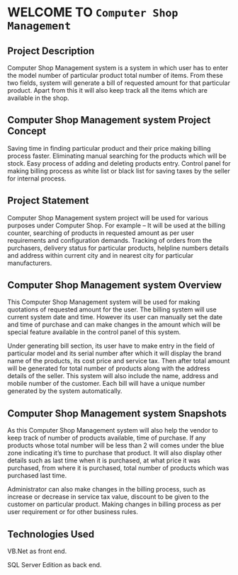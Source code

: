 # WELCOME TO `Computer Shop Management`


## Project Description
Computer Shop Management system is a system in which user has to enter the model number of particular product total number of items. From these two fields, system will generate a bill of requested amount for that particular product. Apart from this it will also keep track all the items which are available in the shop.

## Computer Shop Management system Project Concept
Saving time in finding particular product and their price making billing process faster. Eliminating manual searching for the products which will be stock. Easy process of adding and deleting products entry. Control panel for making billing process as white list or black list for saving taxes by the seller for internal process.

## Project Statement
Computer Shop Management system project will be used for various purposes under Computer Shop. For example – It will be used at the billing counter, searching of products in requested amount as per user requirements and configuration demands. Tracking of orders from the purchasers, delivery status for particular products, helpline numbers details and address within current city and in nearest city for particular manufacturers.

## Computer Shop Management system Overview
This Computer Shop Management system will be used for making quotations of requested amount for the user. The billing system will use current system date and time. However its user can manually set the date and time of purchase and can make changes in the amount which will be special feature available in the control panel of this system.

Under generating bill section, its user have to make entry in the field of particular model and its serial number after which it will display the brand name of the products, its cost price and service tax. Then after total amount will be generated for total number of products along with the address details of the seller. This system will also include the name, address and mobile number of the customer. Each bill will have a unique number generated by the system automatically.

## Computer Shop Management system Snapshots
As this Computer Shop Management system will also help the vendor to keep track of number of products available, time of purchase. If any products whose total number will be less than 2 will comes under the blue zone indicating it’s time to purchase that product. It will also display other details such as last time when it is purchased, at what price it was purchased, from where it is purchased, total number of products which was purchased last time.

 Administrator can also make changes in the billing process, such as increase or decrease in service tax value, discount to be given to the customer on particular product. Making changes in billing process as per user requirement or for other business rules.
 
 ## Technologies Used
 VB.Net as front end.
 
 SQL Server Edition as back end.
